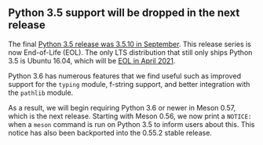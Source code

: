 ## Python 3.5 support will be dropped in the next release

The final [Python 3.5 release was 3.5.10 in September](https://www.python.org/dev/peps/pep-0478/#id4).
This release series is now End-of-Life (EOL). The only LTS distribution that
still only ships Python 3.5 is Ubuntu 16.04, which will be
[EOL in April 2021](https://ubuntu.com/about/release-cycle).

Python 3.6 has numerous features that we find useful such as improved support
for the `typing` module, f-string support, and better integration with the
`pathlib` module.

As a result, we will begin requiring Python 3.6 or newer in Meson 0.57, which
is the next release. Starting with Meson 0.56, we now print a `NOTICE:` when
a `meson` command is run on Python 3.5 to inform users about this. This notice
has also been backported into the 0.55.2 stable release.
